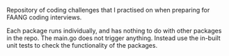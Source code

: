 Repository of coding challenges that I practised on when preparing for FAANG coding interviews.

Each package runs individually, and has nothing to do with other packages in the repo. The main.go does not trigger anything. 
Instead use the in-built unit tests to check the functionality of the packages.
